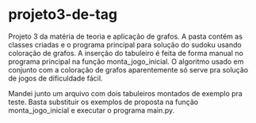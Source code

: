 # projeto3-de-tag
Projeto 3 da matéria de teoria e aplicação de grafos.
A pasta contém as classes criadas e o programa principal para solução do sudoku usando coloração de grafos. 
A inserção do tabuleiro é feita de forma manual no programa principal na função monta_jogo_inicial. O algoritmo
usado em conjunto com a coloração de grafos aparentemente só serve pra solução de jogos de dificuldade fácil.

Mandei junto um arquivo com dois tabuleiros montados de exemplo pra teste. Basta substituir os exemplos de proposta
na função monta_jogo_inicial e executar o programa main.py.
